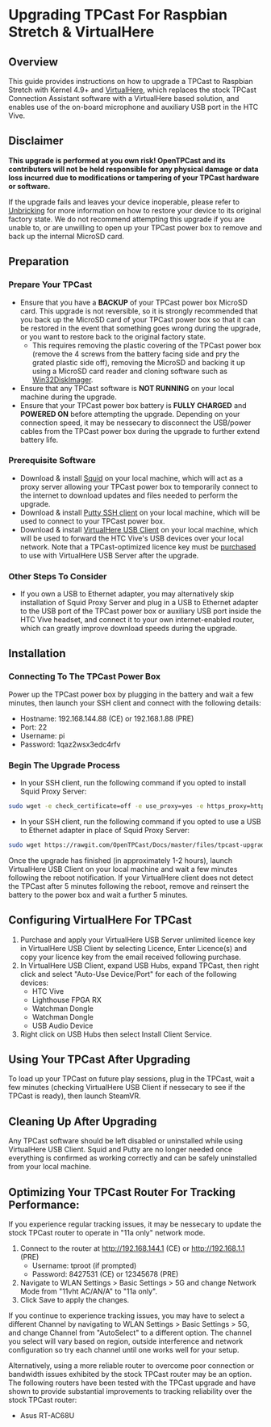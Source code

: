 # Upgrading TPCast For Raspbian Stretch & VirtualHere

## Overview
This guide provides instructions on how to upgrade a TPCast to Raspbian Stretch with Kernel 4.9+ and [VirtualHere](VIRTUALHERE.md), which replaces the stock TPCast Connection Assistant software with a VirtualHere based solution, and enables use of the on-board microphone and auxiliary USB port in the HTC Vive.

## Disclaimer
**This upgrade is performed at you own risk! OpenTPCast and its contributers will not be held responsible for any physical damage or data loss incurred due to modifications or tampering of your TPCast hardware or software.**

If the upgrade fails and leaves your device inoperable, please refer to [Unbricking](UNBRICKING.md) for more information on how to restore your device to its original factory state.  We do not recommend attempting this upgrade if you are unable to, or are unwilling to open up your TPCast power box to remove and back up the internal MicroSD card.

## Preparation
### Prepare Your TPCast
- Ensure that you have a **BACKUP** of your TPCast power box MicroSD card.  This upgrade is not reversible, so it is strongly recommended that you back up the MicroSD card of your TPCast power box so that it can be restored in the event that something goes wrong during the upgrade, or you want to restore back to the original factory state.
    - This requires removing the plastic covering of the TPCast power box (remove the 4 screws from the battery facing side and pry the grated plastic side off), removing the MicroSD and backing it up using a MicroSD card reader and cloning software such as [Win32DiskImager](https://sourceforge.net/projects/win32diskimager/).
- Ensure that any TPCast software is **NOT RUNNING** on your local machine during the upgrade.
- Ensure that your TPCast power box battery is **FULLY CHARGED** and **POWERED ON** before attempting the upgrade.  Depending on your connection speed, it may be nessecary to disconnect the USB/power cables from the TPCast power box during the upgrade to further extend battery life.

### Prerequisite Software
- Download & install [Squid](http://squid.diladele.com/) on your local machine, which will act as a proxy server allowing your TPCast power box to temporarily connect to the internet to download updates and files needed to perform the upgrade.
- Download & install [Putty SSH client](http://www.putty.org/) on your local machine, which will be used to connect to your TPCast power box.
- Download & install [VirtualHere USB Client](https://virtualhere.com/usb_client_software) on your local machine, which will be used to forward the HTC Vive's USB devices over your local network.  Note that a TPCast-optimized licence key must be [purchased](https://www.virtualhere.com/tpcast_purchase) to use with VirtualHere USB Server after the upgrade.

### Other Steps To Consider
- If you own a USB to Ethernet adapter, you may alternatively skip installation of Squid Proxy Server and plug in a USB to Ethernet adapter to the USB port of the TPCast power box or auxiliary USB port inside the HTC Vive headset, and connect it to your own internet-enabled router, which can greatly improve download speeds during the upgrade.

## Installation
### Connecting To The TPCast Power Box
Power up the TPCast power box by plugging in the battery and wait a few minutes, then launch your SSH client and connect with the following details:
  - Hostname: 192.168.144.88 (CE) or 192.168.1.88 (PRE)
  - Port: 22
  - Username: pi
  - Password: 1qaz2wsx3edc4rfv

### Begin The Upgrade Process
- In your SSH client, run the following command if you opted to install Squid Proxy Server:
```bash
sudo wget -e check_certificate=off -e use_proxy=yes -e https_proxy=https://$(echo $SSH_CONNECTION | awk '{print $1}'):3128 https://rawgit.com/OpenTPCast/Docs/master/files/tpcast-upgrade.sh && sudo chmod +x ./tpcast-upgrade.sh && sudo ./tpcast-upgrade.sh $(echo $SSH_CONNECTION | awk '{print $1}')
```

- In your SSH client, run the following command if you opted to use a USB to Ethernet adapter in place of Squid Proxy Server:
```bash
sudo wget https://rawgit.com/OpenTPCast/Docs/master/files/tpcast-upgrade.sh && sudo chmod +x ./tpcast-upgrade.sh && sudo ./tpcast-upgrade.sh
```

Once the upgrade has finished (in approximately 1-2 hours), launch VirtualHere USB Client on your local machine and wait a few minutes following the reboot notification.  If your VirtualHere client does not detect the TPCast after 5 minutes following the reboot, remove and reinsert the battery to the power box and wait a further 5 minutes.

## Configuring VirtualHere For TPCast
1. Purchase and apply your VirtualHere USB Server unlimited licence key in VirtualHere USB Client by selecting Licence, Enter Licence(s) and copy your licence key from the email received following purchase.
1. In VirtualHere USB Client, expand USB Hubs, expand TPCast, then right click and select "Auto-Use Device/Port" for each of the following devices:
    - HTC Vive
    - Lighthouse FPGA RX
    - Watchman Dongle
    - Watchman Dongle
    - USB Audio Device
1. Right click on USB Hubs then select Install Client Service.

## Using Your TPCast After Upgrading
To load up your TPCast on future play sessions, plug in the TPCast, wait a few minutes (checking VirtualHere USB Client if nessecary to see if the TPCast is ready), then launch SteamVR.

## Cleaning Up After Upgrading
Any TPCast software should be left disabled or uninstalled while using VirtualHere USB Client.
Squid and Putty are no longer needed once everything is confirmed as working correctly and can be safely uninstalled from your local machine.

## Optimizing Your TPCast Router For Tracking Performance:
If you experience regular tracking issues, it may be nessecary to update the stock TPCast router to operate in "11a only" network mode.
1. Connect to the router at http://192.168.144.1 (CE) or http://192.168.1.1 (PRE)
    - Username: tproot (if prompted)
    - Password: 8427531 (CE) or 12345678 (PRE)
1. Navigate to WLAN Settings > Basic Settings > 5G and change Network Mode from "11vht AC/AN/A" to "11a only".
1. Click Save to apply the changes.

If you continue to experience tracking issues, you may have to select a different Channel by navigating to WLAN Settings > Basic Settings > 5G, and change Channel from "AutoSelect" to a different option.  The channel you select will vary based on region, outside interference and network configuration so try each channel until one works well for your setup.

Alternatively, using a more reliable router to overcome poor connection or bandwidth issues exhibited by the stock TPCast router may be an option.  The following routers have been tested with the TPCast upgrade and have shown to provide substantial improvements to tracking reliability over the stock TPCast router:
- Asus RT-AC68U
